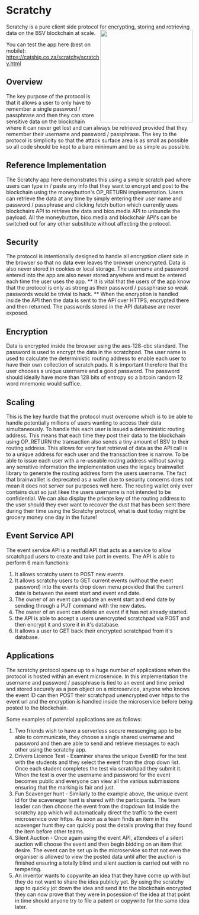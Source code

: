 # Scratchy
Scratchy is a pure client side protocol for encrypting, storing and retrieving data on the BSV blockchain at scale.
<img  style="float: right;" src="https://www.catship.co.za/scratchy/content/UITeaser.png" width="250">

You can test the app here (best on mobile): https://catship.co.za/scratchy/scratchy.html

## Overview
The key purpose of the protocol is that it allows a user to only have to remember a single password / passphrase and then they can store sensitive data on the blockchain where it can never get lost and can always be retrieved provided that they remember their username and password / passphrase. The key to the protocol is simplicity so that the attack surface area is as small as possible so all code should be kept to a bare minimum and be as simple as possible.

## Reference Implementation
The Scratchy app here demonstrates this using a simple scratch pad where users can type in / paste any info that they want to encrypt and post to the blockchain using the moneybutton's OP_RETURN implementation.
Users can retrieve the data at any time by simply entering their user name and password / passphrase and clicking fetch button which currently uses blockchairs API to retrieve the data and bico.media API to unbundle the payload. All the moneybutton, bico.media and blockchair API's can be switched out for any other substitute without affecting the protocol.

## Security
The protocol is intentionally designed to handle all encryption client side in the browser so that no data ever leaves the browser unencrypted. Data is also never stored in cookies or local storage.
The username and password entered into the app are also never stored anywhere and must be entered each time the user uses the app.
** It is vital that the users of the app know that the protocol is only as strong as their password / passphrase so weak passwords would be trivial to hack. **
When the encryption is handled inside the API then the data is sent to the API over HTTPS, encrypted there and then returned. The passwords stored in the API database are never exposed.

## Encryption
Data is encrypted inside the browser using the aes-128-cbc standard.
The password is used to encrypt the data in the scratchpad.
The user name is used to calculate the deterministic routing address to enable each user to have their own collection of scratch pads.
It is important therefore that the user chooses a unique username and a good password. The password should ideally have more than 128 bits of entropy so a bitcoin random 12 word mnemonic would suffice. 

## Scaling
This is the key hurdle that the protocol must overcome which is to be able to handle potentially millions of users wanting to access their data simultaneously. 
To handle this each user is issued a deterministic routing address.
This means that each time they post their data to the blockchain using OP_RETURN the transaction also sends a tiny amount of BSV to their routing address. This allows for very fast retrieval of data as the API call is to a unique address for each user and the transaction tree is narrow.
To be able to issue each user with a re-useable routing address without saving any sensitive information the implementation uses the legacy brainwallet library to generate the routing address form the users username.
The fact that brainwalllet is deprecated as a wallet due to security concerns does not mean it does not server our purposes well here. The routing wallet only ever contains dust so just likee the users username is not intended to be confidential. We can also display the private key of the routing address to the user should they ever want to recover the dust that has been sent there during their time using the Scratchy protocol, what is dust today might be grocery money one day in the future! 

## Event Service API
The event service API is a restfull API that acts as a service to allow srcatchpad users to create and take part in events. 
The API is able to perform 6 main functions:
1. It allows scratchy users to POST new events.
2. It allows scratchy users to GET current events (without the event password) into the events drop down menu provided that the current date is between the event start and event end date.
3. The owner of an event can update an event start and end date by sending through a PUT command with the new dates.
4. The owner of an event can delete an event if it has not already started.
5. the API is able to accept a users unencrypted scratchpad via POST and then encrypt it and store it in it's database.  
6. It allows a user to GET back their encrypted scratchpad from it's database.

## Applications
The scratchy protocol opens up to a huge number of applications when the protocol is hosted within an event microservice. In this implementation the username and password / passphrase is tied to an event and time period and stored securely as a json object on a microservice, anyone who knows the event ID can then POST their scratchpad unencrypted over https to the event url and the encryption is handled inside the microservice before being posted to the blockchain.

Some examples of potential applications are as follows:
1. Two friends wish to have a serverless secure messenging app to be able to communicate, they choose a single shared username and password and then are able to send and retrieve messages to each other using the scratchy app.
2. Drivers Licence Test - Examiner shares the unique EventID for the test with the students and they select the event from the drop down list. Once each student completes the test via scratchpad they submit it. 
When the test is over the username and password for the event becomes public and everyone can view all the various submissions ensuring that the marking is fair and just.
3. Fun Scavenger hunt - Similarly to the example above, the unique event id for the scaveneger hunt is shared with the participants. The team leader can then choose the event from the dropdown list inside the scratchy app which will automatically direct the traffic to the event microservice over https. As soon as a team finds an item in the scavenger hunt they can quickly post the details proving that they found the item before other teams.
4. Silent Auction - Once again using the event API, attendees of a silent auction will choose the event and then begin bidding on an item that desire. The event can be set up in the microservice so that not even the organiser is allowed to view the posted data until after the auction is finished ensuring a totally blind and silent auction is carried out with no tempering.
5. An inventor wants to copywrite an idea that they have come up with but they do not want to share the idea publicly yet. By using the scratchy app to quickly jot down the idea and send it to the blockchain encrypted they can now prove that they were in posession of the idea at that point in time should anyone try to file a patent or copywrite for the same idea later.


